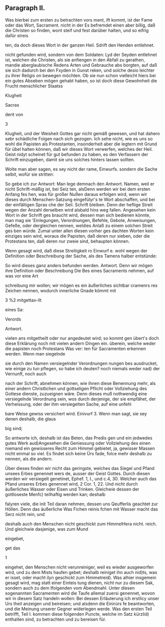 

<!-- Seite 570 -->
Paragraph II.
-------------


Was bierbei zum ersten zu betrachten vors ment, ift kommt, ist der Fame oder das Wort, Sacrament. nicht in der Es befremdet einen aber billig, daß die Christen so finden, wont steif und fest darüber halten, und so eifrig dafür streis

ten, da doch dieses Wort in der ganzen Heil. Sdrift den Henden entlehnet.

nicht gefunden wird, sondern von dem Soldaten: Lyd der Seyden entlehnet ist, welchen die Christen, als sie anfiengen in den Abfall zu gerathen, mandie aberglaubische Redens Arten und Gebrauche abs borgten, auf daß sie sich dadurch bei den Fxyden in Gunst reken, und solche desio leichter zu ihrer Religis on bewegen möchten. Ob sie nun schon vielleicht hiers bei ein gutes Abseben mögen gehabt haben, so ist doch diese Gewohnheit die Frucht menschlicher Staatss

Klugheit

Sacras

derit von

3
<!-- Seite 571 -->
Klugheit, und der Weisheit Gottes gar nicht gemäß
 gewesen, und hat dahero sebr schädliche Folgen nach
sich gezogen. Ich sehe nicht, wie es uns so wohl die
Papisten als Protestanten, insonderheit aber die
legtern mit Grund für übel halten können, daß wir
dieses Wort verwerfen, welches der Heil. Geist nidyt
scheinet für gut befunden zu haben, es den Verfassern
der Schrift einzugeben, damit sie uns solches hinters
lassen sollten.

Wolte man aber sagen, es sey nicht der rame, Einwurfs. sondern die Sache selbit, wofür sie stritten:

So gebe ich zur Antwort: Man lege demnach den Antwort. Namen, weil er nicht Schrift-mäßig ist, bei Seiz ten, alsDenn werden wir bei dem ersten Anfang fes hen, was für großer Nußen daraus erfolgen wird, wenn wir dieses durch Menschen-Satzung eingefülyr's te Wort abschaffen, und bei der einfältigen Spras che der Seil. Schrift bleiben. Denn der heftige Streit wegen der Anzahl derselben wird alsbald hins weg fallen. Angesehen kein Wort in der Schrift ges braucht wird, dessen man sich bedienen könnte, man mag sie 'Einlegungen, Verordnungen, Befehle, Gebote, Anweisungen, Gefeße, oder dergleichen nennen, weldies Anlaß zu einem solchen Streit ges ben würde. Zumal unter allen diesen vorher ges dachten Worten kein einziges sein wird, woraus die Papisten, daß deren nur sieben, oder die Protestans ten, daß deren nur zweie sind, behaupten können.

Wenn gesagt wird, daß diese Streitigkeit ro Einwurf e. wohl wegen der Definition oder Beschreibung der Sache, als des Tamens halber entstünde:

So wird dieses ganz anders befunden werden. Antwort. Denn wir mögen ihre Definition oder Beschreibung Die Bes eines Sacraments nehmen, auf was vor eine Art

schreibung mir wollen; wir mögen es ein äußerliches sichtbar cramenrs res Zeichen nennen, wodurch innerliche Gnade kömmt mit

3 %2 mitgettax-ilt

eines Sa:



Verords

Antwort.
<!-- Seite 572 -->
vielen ans mitgetheilt oder nur angedeutet wird; so kommt gen übert's doch diese Erklärung noch mit vielen andern Dingen ein. überein, welche weder die papisten noch Protestans Was ver: ten für Sacramenten erkennen werden. Wenn man siegelnde

sie durch den Namen versiegelnder Verordnungen nungen bes ausdrucket, wie einige zu tun pflegen, so habe ich deuten? noch niemals weder nad) der Vernunft, noch auch

nach der Schrift, abnehmen können, wie ihnen diese Benennung mehr, als einer andern Christlichen und gottseligen Pflicht oder Vollziehung des Gottese dienste, zuzueignen wäre. Denn dieses muß nothwendig eine versiegelnde Verordnung sein, wos durch derjenige, der sie empfähet, der Verheissung, oder der ihm versiegelten Sache, auf eine unfehl

bare Weise gewiss versichert wird. Einivurf 3. Wenn man sagt, sie sey denen deshalb, die glaus

big sind;

So antworte ich, deshalb ist das Beten, das Predis gen und ein jedwedes gutes Werk aud)Angesehen die Geniessung oder Vollziehung des einen niemand ein gewisseres Recht zum Himmel gebietet, ja, gewisser Massen nicht einmal so viel. Es findet sich keine Ürs fade, folce mehr deshalb zu nennen, als die andern.

Über dieses finden wir nicht das geringste, welches das Siegel und Pfand unsees Erbes genennet wers de, ausser der Geist Gottes. Durch diesen werden wir versiegelt genetinet, Ephef. 1, I., und c.4, 30. Welcher auch das Pfand unseres Erbes genennet wird, 2 Cor. 1, 22. Und nicht durch äußerliches Wasser oder Eisen und Trinken. Gleichwie dessen der gottloseste Menfc) teilhaftig werden kan; deshalb

falyren viele, die init Teil daran nehmen, dessen uns Qeufferlis geachtet zur Höllen. Denn das äußerliche Was Fichen reinis fchen mit Wasser macht das Serz nicht rein, und

deshalb auch den Menschen nicht geschickt zum HimmelHera nicht. reich. Und gleichwie dasjenige, was zum Mund

eingebet,

get das



1
<!-- Seite 573 -->
eingehet, den Menschen nicht verunreiniger, weil es wieder ausgeworfen wird, und zu dem Mists haufen gebet; deshalb reiniget ihn auch nid)ts, was er isset, oder macht ilyn geschickt zum Himmetreid). Was alhier insgemein gesagt wird, mag statt einer Einteis tung dienen, nicht nur zu diesem Sak, sondern auch zu dem Ifolgenden vom Abendmahl. Unter diesen sogenannten Sacramenten wird die Taufe allemal zuersi genennet, wovon wir in diesem Satz handeln wollen: Bei dessen Erläuterung ich erstlicy unser Urs theil anzeigen und beireisen; und alsdenn die Einirúrs fe beantworten, und die Meinung unserer Gegner widerlegen werde. Was den ersten Teil betrifft, Teil I. kommen diese folgenden Puncte, welche im Satz kürzlid) enthalten sind, zu betrachten und zu bereisen für.

